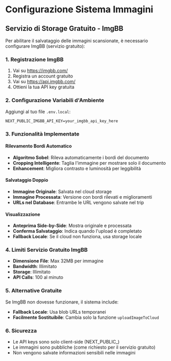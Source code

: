 # Configurazione Sistema Immagini

## Servizio di Storage Gratuito - ImgBB

Per abilitare il salvataggio delle immagini scansionate, è necessario configurare ImgBB (servizio gratuito):

### 1. Registrazione ImgBB
1. Vai su https://imgbb.com/
2. Registra un account gratuito
3. Vai su https://api.imgbb.com/
4. Ottieni la tua API key gratuita

### 2. Configurazione Variabili d'Ambiente
Aggiungi al tuo file `.env.local`:

```env
NEXT_PUBLIC_IMGBB_API_KEY=your_imgbb_api_key_here
```

### 3. Funzionalità Implementate

#### Rilevamento Bordi Automatico
- **Algoritmo Sobel**: Rileva automaticamente i bordi del documento
- **Cropping Intelligente**: Taglia l'immagine per mostrare solo il documento
- **Enhancement**: Migliora contrasto e luminosità per leggibilità

#### Salvataggio Doppio
- **Immagine Originale**: Salvata nel cloud storage
- **Immagine Processata**: Versione con bordi rilevati e miglioramenti
- **URLs nel Database**: Entrambe le URL vengono salvate nel trip

#### Visualizzazione
- **Anteprima Side-by-Side**: Mostra originale e processata
- **Conferma Salvataggio**: Indica quando l'upload è completato
- **Fallback Locale**: Se il cloud non funziona, usa storage locale

### 4. Limiti Servizio Gratuito ImgBB
- **Dimensione File**: Max 32MB per immagine
- **Bandwidth**: Illimitato
- **Storage**: Illimitato
- **API Calls**: 100 al minuto

### 5. Alternative Gratuite
Se ImgBB non dovesse funzionare, il sistema include:
- **Fallback Locale**: Usa blob URLs temporanei
- **Facilmente Sostituibile**: Cambia solo la funzione `uploadImageToCloud`

### 6. Sicurezza
- Le API keys sono solo client-side (NEXT_PUBLIC_)
- Le immagini sono pubbliche (come richiesto per il servizio gratuito)
- Non vengono salvate informazioni sensibili nelle immagini 